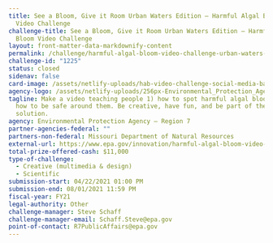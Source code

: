 ```yaml
---
title: See a Bloom, Give it Room Urban Waters Edition – Harmful Algal Bloom
  Video Challenge
challenge-title: See a Bloom, Give it Room Urban Waters Edition – Harmful Algal
  Bloom Video Challenge
layout: front-matter-data-markdownify-content
permalink: /challenge/harmful-algal-bloom-video-challenge-urban-waters-edition/
challenge-id: "1225"
status: closed
sidenav: false
card-image: /assets/netlify-uploads/hab-video-challenge-social-media-banner.png
agency-logo: /assets/netlify-uploads/256px-Environmental_Protection_Agency_logo.png
tagline: Make a video teaching people 1) how to spot harmful algal blooms and 2)
  how to be safe around them. Be creative, have fun, and be part of the
  solution.
agency: Environmental Protection Agency – Region 7
partner-agencies-federal: ""
partners-non-federal: Missouri Department of Natural Resources
external-url: https://www.epa.gov/innovation/harmful-algal-bloom-video-challenge
total-prize-offered-cash: $11,000
type-of-challenge:
  - Creative (multimedia & design)
  - Scientific
submission-start: 04/22/2021 01:00 PM
submission-end: 08/01/2021 11:59 PM
fiscal-year: FY21
legal-authority: Other
challenge-manager: Steve Schaff
challenge-manager-email: Schaff.Steve@epa.gov
point-of-contact: R7PublicAffairs@epa.gov
---
```

